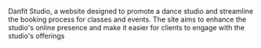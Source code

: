 Danfit Studio, a website designed to promote a dance studio and streamline the booking process for classes and events. The site aims to enhance the studio's online presence and make it easier for clients to engage with the studio's offerings
